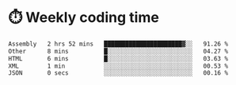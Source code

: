 
# :stopwatch: Weekly coding time
<!--START_SECTION:waka-->

```txt
Assembly   2 hrs 52 mins   ██████████████████████▓░░   91.26 %
Other      8 mins          █░░░░░░░░░░░░░░░░░░░░░░░░   04.27 %
HTML       6 mins          █░░░░░░░░░░░░░░░░░░░░░░░░   03.63 %
XML        1 min           ░░░░░░░░░░░░░░░░░░░░░░░░░   00.53 %
JSON       0 secs          ░░░░░░░░░░░░░░░░░░░░░░░░░   00.16 %
```

<!--END_SECTION:waka-->


<!-- <p> <img src="https://github-readme-stats.vercel.app/api?username=cozgerest&show_icons=true&hide_border=false" />  </p> -->

